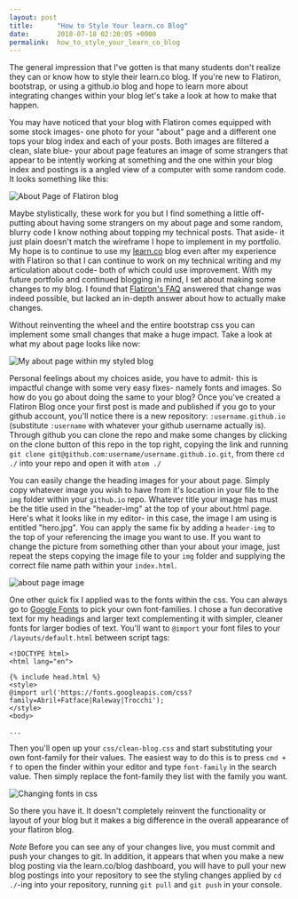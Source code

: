 ```yaml
---
layout: post
title:      "How to Style Your learn.co Blog"
date:       2018-07-18 02:20:05 +0000
permalink:  how_to_style_your_learn_co_blog
---
```



The general impression that I've gotten is that many students don't realize they can or know how to style their learn.co blog. If you're new to Flatiron, bootstrap, or using a github.io blog and hope to learn more about integrating changes within your blog let's take a look at how to make that happen.  

You may have noticed that your blog with Flatiron comes equipped with some stock images- one photo for your "about" page and a different one tops your blog index and each of your posts. Both images are filtered a clean, slate blue- your about page features an image of some strangers that appear to be intently working at something and the one within your blog index and postings is a angled view of a computer with some random code. It looks something like this:

![About Page of Flatiron blog](https://imgur.com/D6Kahra.jpg)

Maybe stylistically, these work for you but I find something a little off-putting about having some strangers on my about page and some random, blurry code I know nothing about topping my technical posts. That aside- it just plain doesn't match the wireframe I hope to implement in my portfolio. My hope is to continue to use my [learn.co](http://learn.co/blog) blog even after my experience with Flatiron so that I can continue to work on my technical writing and my articulation about code- both of which could use improvement. With my future portfolio and continued blogging in mind, I set about making some changes to my blog.  I found that [Flatiron's FAQ](http://help.learn.co/blogging/blog-settings/can-i-edit-the-css-of-my-blog) answered that change was indeed possible, but lacked an in-depth answer about how to actually make changes. 

Without reinventing the wheel and the entire bootstrap css you can implement some small changes that make a huge impact. Take a look at what my about page looks like now:

![My about page within my styled blog](https://imgur.com/tigDhpU.jpg)

Personal feelings about my choices aside, you have to admit- this is impactful change with some very easy fixes- namely fonts and images. So how do you go about doing the same to your blog? Once you've created a Flatiron Blog once your first post is made and published if you go to your github account, you'll notice there is a new repository: `:username.github.io` (substitute `:username` with whatever your github username actually is). Through github you can clone the repo and make some changes by clicking on the clone button of this repo in the top right, copying the link and running `git clone git@github.com:username/username.github.io.git`, from there `cd ./` into your repo and open it with `atom ./` 

You can easily change the heading images for your about page. Simply copy whatever image you wish to have from it's location in your file to the `img` folder within your `github.io` repo. Whatever title your image has must be the title used in the "header-img" at the top of your about.html page. Here's what it looks like in my editor- in this case, the image I am using is entitled "hero.jpg". You can apply the same fix by adding a `header-img` to the top of your referencing the image you want to use. If you want to change the picture from something other than your about your image, just repeat the steps copying the image file to your `img` folder and supplying the correct file name path within your `index.html`.

![about page image](https://imgur.com/1BjjZ8f.jpg)

One other quick fix I applied was to the fonts within the css. You can always go to [Google Fonts](https://fonts.google.com/) to pick your own font-families. I chose a fun decorative text for my headings and larger text complementing it with simpler, cleaner fonts for larger bodies of text. You'll want to `@import` your font files to your `/layouts/default.html` between script tags:
```
<!DOCTYPE html>
<html lang="en">

{% include head.html %}
<style>
@import url('https://fonts.googleapis.com/css?family=Abril+Fatface|Raleway|Trocchi');
</style>
<body>

... 

``` 

Then you'll open up your `css/clean-blog.css` and start substituting your own font-family for their values. The easiest way to do this is to press `cmd + f` to open the finder within your editor and type `font-family` in the search value. Then simply replace the font-family they list with the family you want.

![Changing fonts in css](https://imgur.com/uDtFokG.jpg)

So there you have it. It doesn't completely reinvent the functionality or layout of your blog but it makes a big difference in the overall appearance of your flatiron blog.  

*Note* Before you can see any of your changes live, you must commit and push your changes to git. In addition, it appears that when you make a new blog posting via the learn.co/blog dashboard, you will have to pull your new blog postings into your repository to see the styling changes applied by `cd ./`-ing into your repository, running `git pull` and `git push` in your console. 




